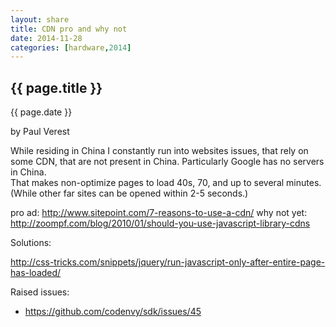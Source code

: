 ```yaml
---
layout: share
title: CDN pro and why not
date: 2014-11-28
categories: [hardware,2014]
---
```



## {{ page.title }}

<p class="meta">{{ page.date }}</p> by Paul Verest

While residing in China I constantly run into websites issues,
that rely on some CDN, that are not present in China.
Particularly Google has no servers in China.  
That makes non-optimize pages to load 40s, 70, and up to several minutes.
(While other far sites can be opened within 2-5 seconds.)

pro ad: <http://www.sitepoint.com/7-reasons-to-use-a-cdn/>
why not yet:  <http://zoompf.com/blog/2010/01/should-you-use-javascript-library-cdns>

Solutions:

<http://css-tricks.com/snippets/jquery/run-javascript-only-after-entire-page-has-loaded/>

Raised issues:

- <https://github.com/codenvy/sdk/issues/45>